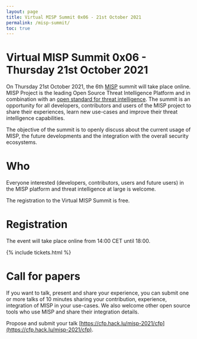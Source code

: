 ```yaml
---
layout: page
title: Virtual MISP Summit 0x06 - 21st October 2021
permalink: /misp-summit/
toc: true
---
```


# Virtual MISP Summit 0x06 - Thursday 21st October 2021

On Thursday 21st October 2021, the 6th [MISP](https://www.misp-project.org) summit will take place online. MISP Project is the leading Open Source Threat Intelligence Platform and in combination with an [open standard for threat intelligence](https://www.misp-standard.org/). The summit is an opportunity for all developers, contributors and users of the MISP project to share their experiences, learn new use-cases and improve their threat intelligence capabilities.

The objective of the summit is to openly discuss about the current usage of MISP, the future developments and the integration with the overall security ecosystems.

# Who

Everyone interested (developers, contributors, users and future users) in the MISP platform and threat intelligence at large is welcome.

The registration to the Virtual MISP Summit is free.

# Registration

The event will take place online from 14:00 CET until 18:00.

{% include tickets.html %}

# Call for papers

If you want to talk, present and share your experience, you can submit one or more talks of 10 minutes sharing your contribution, experience, integration of MISP in your use-cases. We also welcome other open source tools who use MISP and share their integration details.

Propose and submit your talk [https://cfp.hack.lu/misp-2021/cfp](https://cfp.hack.lu/misp-2021/cfp).


